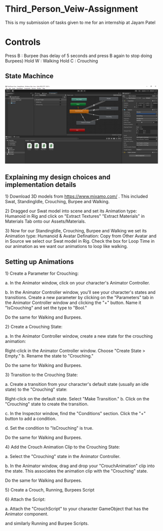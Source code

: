 # Third_Person_Veiw-Assignment
This is my submission of tasks given to me for an internship at Jayam Patel

# Controls
Press B : Burpee (has delay of 5 seconds and press B again to stop doing Burpees)
Hold  W : Walking
Hold  C : Crouching

## State Machince
![State Machine](https://raw.githubusercontent.com/hackorlyf/Third_Person_Veiw-Assignment/main/SS_TPV/StateMachine.png)

## Explaining my design choices and implementation details
1} Download 3D models from https://www.mixamo.com/ . This included Swat, StandingIdle, Crouching, Burpee and Walking.

2} Dragged our Swat model into scene and set its Animation type: Humanoid in Rig and click on "Extract Textures" "Extract Materials" in Materials Tab onto our Assets/Materials.

3} Now for our StandingIdle, Crouching, Burpee and Walking we set its Animation type: Humanoid & Avatar Defination: Copy from Other Avatar and in Source we select our Swat model in Rig. Check the box for Loop Time in our animation as we want our animations to loop like walking.

## Setting up Animations
1} Create a Parameter for Crouching:

a. In the Animator window, click on your character's Animator Controller.

b. In the Animator Controller window, you'll see your character's states and transitions. Create a new parameter by clicking on the "Parameters" tab in the Animator Controller window and clicking the "+" button. Name it "IsCrouching" and set the type to "Bool."

Do the same for Walking and Burpees.

2} Create a Crouching State:

a. In the Animator Controller window, create a new state for the crouching animation:

Right-click in the Animator Controller window.
Choose "Create State > Empty."
b. Rename the state to "Crouching."

Do the same for Walking and Burpees.

3} Transition to the Crouching State:

a. Create a transition from your character's default state (usually an idle state) to the "Crouching" state:

Right-click on the default state.
Select "Make Transition."
b. Click on the "Crouching" state to create the transition.

c. In the Inspector window, find the "Conditions" section. Click the "+" button to add a condition.

d. Set the condition to "IsCrouching" is true.

Do the same for Walking and Burpees.

4} Add the Crouch Animation Clip to the Crouching State:

a. Select the "Crouching" state in the Animator Controller.

b. In the Animator window, drag and drop your "CrouchAnimation" clip into the state. This associates the animation clip with the "Crouching" state.

Do the same for Walking and Burpees.

5} Create a Crouch, Running, Burpees Script

6} Attach the Script:

a. Attach the "CrouchScript" to your character GameObject that has the Animator component.

and similarly Running and Burpee Scripts.
